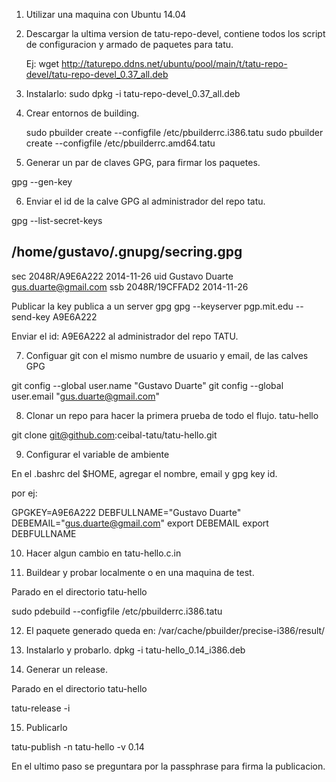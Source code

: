 1) Utilizar una maquina con Ubuntu 14.04

2) Descargar la ultima version de tatu-repo-devel, contiene todos los script de configuracion y armado de paquetes para tatu.

    Ej: wget http://taturepo.ddns.net/ubuntu/pool/main/t/tatu-repo-devel/tatu-repo-devel_0.37_all.deb

3) Instalarlo: sudo  dpkg -i tatu-repo-devel_0.37_all.deb


4) Crear entornos de building.

    sudo pbuilder create --configfile /etc/pbuilderrc.i386.tatu
    sudo pbuilder create --configfile /etc/pbuilderrc.amd64.tatu

5) Generar un par de claves GPG, para firmar los paquetes.

gpg --gen-key


6) Enviar el id de la calve GPG al administrador del repo tatu.

gpg --list-secret-keys

/home/gustavo/.gnupg/secring.gpg
--------------------------------
sec   2048R/A9E6A222 2014-11-26
uid                  Gustavo Duarte <gus.duarte@gmail.com>
ssb   2048R/19CFFAD2 2014-11-26

Publicar la key publica a un server gpg
gpg --keyserver pgp.mit.edu --send-key A9E6A222


Enviar el id: A9E6A222 al administrador del repo TATU.

7) Configuar git con el mismo numbre de usuario y email, de las calves GPG

git config --global user.name "Gustavo Duarte"
git config --global user.email "gus.duarte@gmail.com"


8) Clonar un repo para hacer la primera prueba de todo el flujo. tatu-hello

git clone git@github.com:ceibal-tatu/tatu-hello.git


9) Configurar el variable de ambiente

En el .bashrc del $HOME, agregar el nombre, email y gpg key id.

por ej:

GPGKEY=A9E6A222
DEBFULLNAME="Gustavo Duarte"
DEBEMAIL="gus.duarte@gmail.com"
export DEBEMAIL
export DEBFULLNAME

10) Hacer algun cambio en tatu-hello.c.in

11) Buildear y probar localmente o en una maquina de test.

Parado en el directorio tatu-hello

sudo pdebuild --configfile /etc/pbuilderrc.i386.tatu

12) El paquete generado queda en: /var/cache/pbuilder/precise-i386/result/

13) Instalarlo y probarlo.
dpkg -i tatu-hello_0.14_i386.deb

14) Generar un release.

Parado en el directorio tatu-hello

tatu-release -i 

15) Publicarlo

tatu-publish -n tatu-hello -v 0.14

En el ultimo paso se preguntara por la passphrase para firma la publicacion. 
